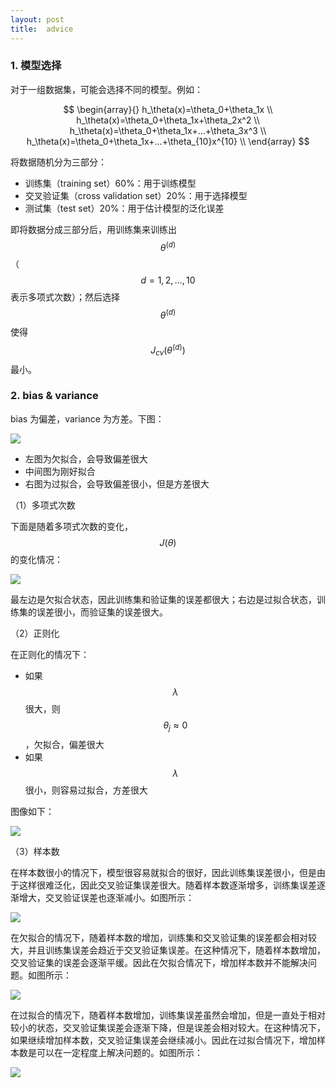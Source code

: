 ```yaml
---
layout: post
title:  advice
---
```


### 1. 模型选择

对于一组数据集，可能会选择不同的模型。例如：

$$
\begin{array}{}
h_\theta(x)=\theta_0+\theta_1x \\
h_\theta(x)=\theta_0+\theta_1x+\theta_2x^2 \\
h_\theta(x)=\theta_0+\theta_1x+...+\theta_3x^3 \\
h_\theta(x)=\theta_0+\theta_1x+...+\theta_{10}x^{10} \\
\end{array}
$$

将数据随机分为三部分：

- 训练集（training set）60%：用于训练模型
- 交叉验证集（cross validation set）20%：用于选择模型
- 测试集（test set）20%：用于估计模型的泛化误差

即将数据分成三部分后，用训练集来训练出 $$ \theta^{(d)} $$（$$ d=1,2,...,10 $$ 表示多项式次数）；然后选择 $$ \theta^{(d)} $$ 使得 $$ J_{cv}(\theta^{(d)}) $$ 最小。

### 2. bias & variance

bias 为偏差，variance 为方差。下图：

![]({{site.baseurl}}/images/stanford-ml/advice-1.svg)

- 左图为欠拟合，会导致偏差很大
- 中间图为刚好拟合
- 右图为过拟合，会导致偏差很小，但是方差很大

（1）多项式次数

下面是随着多项式次数的变化，$$ J(\theta) $$ 的变化情况：

![]({{site.baseurl}}/images/stanford-ml/advice-2.png)

最左边是欠拟合状态，因此训练集和验证集的误差都很大；右边是过拟合状态，训练集的误差很小，而验证集的误差很大。

（2）正则化

在正则化的情况下：

- 如果 $$ \lambda $$ 很大，则 $$ \theta_j\approx0 $$，欠拟合，偏差很大
- 如果 $$ \lambda $$ 很小，则容易过拟合，方差很大

图像如下：

![]({{site.baseurl}}/images/stanford-ml/advice-3.png)

（3）样本数

在样本数很小的情况下，模型很容易就拟合的很好，因此训练集误差很小，但是由于这样很难泛化，因此交叉验证集误差很大。随着样本数逐渐增多，训练集误差逐渐增大，交叉验证误差也逐渐减小。如图所示：

![]({{site.baseurl}}/images/stanford-ml/advice-4.png)

在欠拟合的情况下，随着样本数的增加，训练集和交叉验证集的误差都会相对较大，并且训练集误差会趋近于交叉验证集误差。在这种情况下，随着样本数增加，交叉验证集的误差会逐渐平缓。因此在欠拟合情况下，增加样本数并不能解决问题。如图所示：

![]({{site.baseurl}}/images/stanford-ml/advice-5.png)

在过拟合的情况下，随着样本数增加，训练集误差虽然会增加，但是一直处于相对较小的状态，交叉验证集误差会逐渐下降，但是误差会相对较大。在这种情况下，如果继续增加样本数，交叉验证集误差会继续减小。因此在过拟合情况下，增加样本数是可以在一定程度上解决问题的。如图所示：

![]({{site.baseurl}}/images/stanford-ml/advice-6.png)
